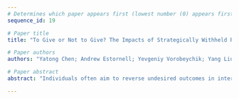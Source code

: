 ```yaml
--- 
# Determines which paper appears first (lowest number (0) appears first)
sequence_id: 19

# Paper title 
title: "To Give or Not to Give? The Impacts of Strategically Withheld Recourse"

# Paper authors 
authors: "Yatong Chen; Andrew Estornell; Yevgeniy Vorobeychik; Yang Liu"

# Paper abstract 
abstract: "Individuals often aim to reverse undesired outcomes in interactions with automated systems, like loan denials, through system-recommended actions (recourse) or manipulation actions (e.g., misreporting feature values). While providing recourse benefits users and enhances system utility, it also increases transparency, enabling more strategic exploitation by individuals, especially when groups share information. We show that this tension could potentially lead systems to strategically withhold recourse, challenging assumptions about universal recourse provision in current literature. We propose a framework to investigate the interplay of transparency, recourse, and manipulation and demonstrate that rational utility-maximizing systems frequently withhold recourse, leading to decreased population utility, particularly impacting sensitive groups. To mitigate these effects, we explore the role of recourse subsidies, finding them effective in increasing the provision of recourse actions by rational systems."

--- 
```

